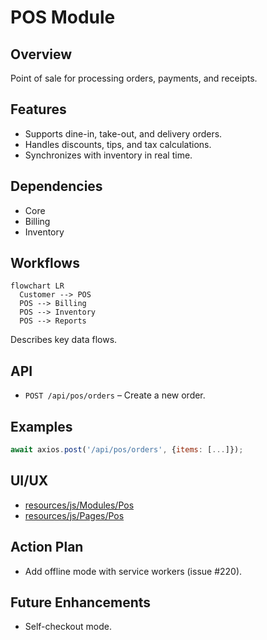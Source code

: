 # POS Module

## Overview
Point of sale for processing orders, payments, and receipts.

## Features
- Supports dine-in, take-out, and delivery orders.
- Handles discounts, tips, and tax calculations.
- Synchronizes with inventory in real time.

## Dependencies
- Core
- Billing
- Inventory

## Workflows
```mermaid
flowchart LR
  Customer --> POS
  POS --> Billing
  POS --> Inventory
  POS --> Reports
```
Describes key data flows.

## API
- `POST /api/pos/orders` – Create a new order.

## Examples
```js
await axios.post('/api/pos/orders', {items: [...]});
```

## UI/UX
- [resources/js/Modules/Pos](../resources/js/Modules/Pos)
- [resources/js/Pages/Pos](../resources/js/Pages/Pos)

## Action Plan
- Add offline mode with service workers (issue #220).

## Future Enhancements
- Self-checkout mode.
